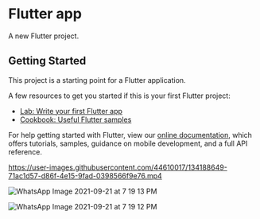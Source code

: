 # Flutter app

A new Flutter project.

## Getting Started

This project is a starting point for a Flutter application.

A few resources to get you started if this is your first Flutter project:

- [Lab: Write your first Flutter app](https://flutter.dev/docs/get-started/codelab)
- [Cookbook: Useful Flutter samples](https://flutter.dev/docs/cookbook)

For help getting started with Flutter, view our
[online documentation](https://flutter.dev/docs), which offers tutorials,
samples, guidance on mobile development, and a full API reference.


https://user-images.githubusercontent.com/44610017/134188649-71ac1d57-d86f-4e15-9fad-0398566f9e76.mp4

![WhatsApp Image 2021-09-21 at 7 19 13 PM](https://user-images.githubusercontent.com/44610017/134189470-2d641941-6b69-4ad8-af5a-3fd0da90dd6e.jpeg)

![WhatsApp Image 2021-09-21 at 7 19 12 PM](https://user-images.githubusercontent.com/44610017/134189458-0fbad522-7dc7-4b53-9209-6f68c50cf30b.jpeg)
